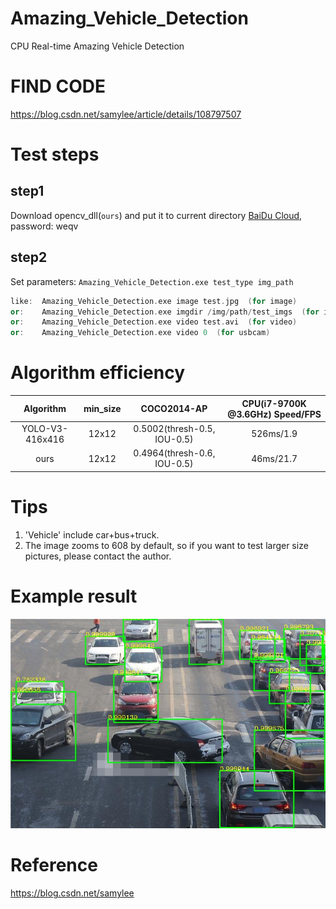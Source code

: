 # Amazing_Vehicle_Detection
CPU Real-time Amazing Vehicle Detection
# FIND CODE  
https://blog.csdn.net/samylee/article/details/108797507  
# Test steps
## step1
Download opencv_dll(`ours`) and put it to current directory [BaiDu Cloud](https://pan.baidu.com/s/1veDxI7dquI_ZPFctC6hpiA), password: weqv
## step2
Set parameters:
`Amazing_Vehicle_Detection.exe test_type img_path`
```cpp
like:  Amazing_Vehicle_Detection.exe image test.jpg  (for image)
or:    Amazing_Vehicle_Detection.exe imgdir /img/path/test_imgs  (for imgdir)
or:    Amazing_Vehicle_Detection.exe video test.avi  (for video)
or:    Amazing_Vehicle_Detection.exe video 0  (for usbcam)
```
# Algorithm efficiency
| Algorithm | min_size | COCO2014-AP | CPU(i7-9700K @3.6GHz) Speed/FPS |
|:------:|:------:|:------:|:------:|
| YOLO-V3-416x416  | 12x12 | 0.5002(thresh-0.5, IOU-0.5) |526ms/1.9|
| ours  | 12x12 | 0.4964(thresh-0.6, IOU-0.5) |46ms/21.7|
# Tips
1. 'Vehicle' include car+bus+truck.  
2. The image zooms to 608 by default, so if you want to test larger size pictures, please contact the author.
# Example result
![image](https://github.com/samylee/Amazing_Vehicle_Detection/blob/master/result/3.jpg)
# Reference
https://blog.csdn.net/samylee
